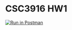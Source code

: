 # CSC3916 HW1

[![Run in Postman](https://run.pstmn.io/button.svg)](https://god.postman.co/run-collection/16b5d81debf430dcb15e?action=collection%2Fimport)
